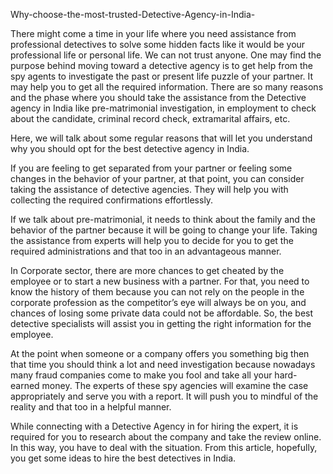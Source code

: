 Why-choose-the-most-trusted-Detective-Agency-in-India-

There might come a time in your life where you need assistance from professional detectives to solve some hidden facts like it would be your professional life or personal life. We can not trust anyone. One may find the purpose behind moving toward a detective agency is to get help from the spy agents to investigate the past or present life puzzle of your partner. It may help you to get all the required information. There are so many reasons and the phase where you should take the assistance from the Detective agency in India like pre-matrimonial investigation, in employment to check about the candidate, criminal record check, extramarital affairs, etc.

Here, we will talk about some regular reasons that will let you understand why you should opt for the best detective agency in India.

If you are feeling to get separated from your partner or feeling some changes in the behavior of your partner, at that point, you can consider taking the assistance of detective agencies. They will help you with collecting the required confirmations effortlessly. 

If we talk about pre-matrimonial, it needs to think about the family and the behavior of the partner because it will be going to change your life. Taking the assistance from experts will help you to decide for you to get the required administrations and that too in an advantageous manner. 

In Corporate sector, there are more chances to get cheated by the employee or to start a new business with a partner. For that, you need to know the history of them because you can not rely on the people in the corporate profession as the competitor’s eye will always be on you, and chances of losing some private data could not be affordable. So, the best detective specialists will assist you in getting the right information for the employee.

At the point when someone or a company offers you something big then that time you should think a lot and need investigation because nowadays many fraud companies come to make you fool and take all your hard-earned money. The experts of these spy agencies will examine the case appropriately and serve you with a report. It will push you to mindful of the reality and that too in a helpful manner.

While connecting with a Detective Agency in for hiring the expert, it is required for you to research about the company and take the review online. In this way, you have to deal with the situation. From this article, hopefully, you get some ideas to hire the best detectives in India.




